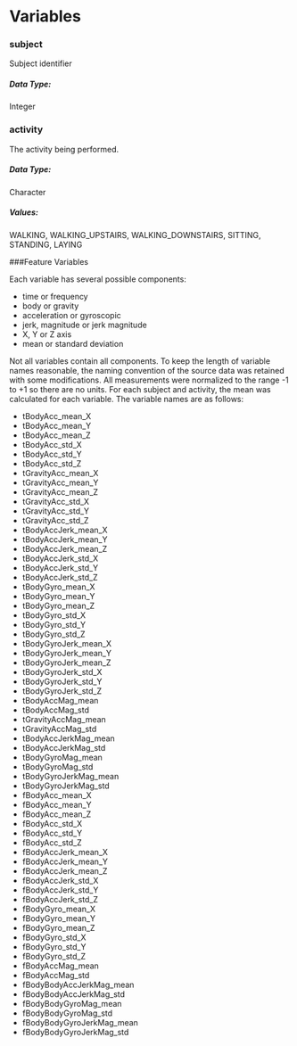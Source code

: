 # Variables

### subject

 Subject identifier
##### Data Type:
 Integer

### activity
The activity being performed.
##### Data Type:
 Character
##### Values:
 WALKING, WALKING_UPSTAIRS, WALKING_DOWNSTAIRS, SITTING, STANDING, LAYING

###Feature Variables

Each variable has several possible components:
* time or frequency
* body or gravity
* acceleration or gyroscopic
* jerk, magnitude or jerk magnitude
* X, Y or Z axis
* mean or standard deviation

Not all variables contain all components. To keep the length of variable names reasonable, the naming convention of the source data was retained with some modifications. All measurements were normalized to the range -1 to +1 so there are no units. For each subject and activity, the mean was calculated for each variable. The variable names are as follows:
* tBodyAcc_mean_X* tBodyAcc_mean_Y* tBodyAcc_mean_Z* tBodyAcc_std_X* tBodyAcc_std_Y* tBodyAcc_std_Z* tGravityAcc_mean_X* tGravityAcc_mean_Y* tGravityAcc_mean_Z* tGravityAcc_std_X* tGravityAcc_std_Y* tGravityAcc_std_Z* tBodyAccJerk_mean_X* tBodyAccJerk_mean_Y* tBodyAccJerk_mean_Z* tBodyAccJerk_std_X* tBodyAccJerk_std_Y* tBodyAccJerk_std_Z* tBodyGyro_mean_X* tBodyGyro_mean_Y* tBodyGyro_mean_Z* tBodyGyro_std_X* tBodyGyro_std_Y* tBodyGyro_std_Z* tBodyGyroJerk_mean_X* tBodyGyroJerk_mean_Y* tBodyGyroJerk_mean_Z* tBodyGyroJerk_std_X* tBodyGyroJerk_std_Y* tBodyGyroJerk_std_Z* tBodyAccMag_mean* tBodyAccMag_std* tGravityAccMag_mean* tGravityAccMag_std* tBodyAccJerkMag_mean* tBodyAccJerkMag_std* tBodyGyroMag_mean* tBodyGyroMag_std* tBodyGyroJerkMag_mean* tBodyGyroJerkMag_std* fBodyAcc_mean_X* fBodyAcc_mean_Y* fBodyAcc_mean_Z* fBodyAcc_std_X* fBodyAcc_std_Y* fBodyAcc_std_Z* fBodyAccJerk_mean_X* fBodyAccJerk_mean_Y* fBodyAccJerk_mean_Z* fBodyAccJerk_std_X* fBodyAccJerk_std_Y* fBodyAccJerk_std_Z* fBodyGyro_mean_X* fBodyGyro_mean_Y* fBodyGyro_mean_Z* fBodyGyro_std_X* fBodyGyro_std_Y* fBodyGyro_std_Z* fBodyAccMag_mean* fBodyAccMag_std* fBodyBodyAccJerkMag_mean* fBodyBodyAccJerkMag_std* fBodyBodyGyroMag_mean* fBodyBodyGyroMag_std* fBodyBodyGyroJerkMag_mean* fBodyBodyGyroJerkMag_std
